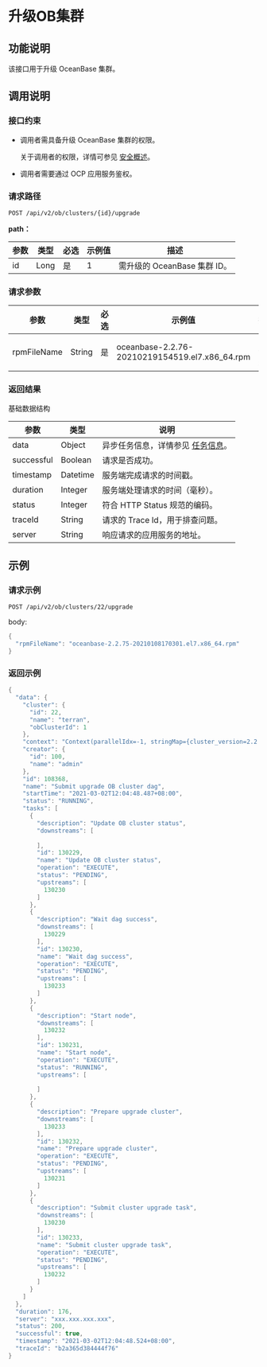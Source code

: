 升级OB集群 
===========================



功能说明 
-------------------------

该接口用于升级 OceanBase 集群。

调用说明 
-------------------------

### 接口约束 

* 调用者需具备升级 OceanBase 集群的权限。

  关于调用者的权限，详情可参见 [安全概述](../../300.ob-cloud-platform/300.userguide-features/700.system-management-features/300.security-overview.md)。
  

* 调用者需要通过 OCP 应用服务鉴权。

  




### 请求路径 

`POST /api/v2/ob/clusters/{id}/upgrade`

**path：** 


| 参数 |  类型  | 必选 | 示例值 |          描述           |
|----|------|----|-----|-----------------------|
| id | Long | 是  | 1   | 需升级的 OceanBase 集群 ID。 |



### 请求参数 



|     参数      |   类型   | 必选 |                      示例值                       |   描述    |
|-------------|--------|----|------------------------------------------------|---------|
| rpmFileName | String | 是  | oceanbase-2.2.76-20210219154519.el7.x86_64.rpm | rpm 包名。 |



### 返回结果 

基础数据结构


|     参数     |    类型    |                                说明                                |
|------------|----------|------------------------------------------------------------------|
| data       | Object   | 异步任务信息，详情参见 [任务信息](../1500.api-appendix/100.task-information.md)。 |
| successful | Boolean  | 请求是否成功。                                                          |
| timestamp  | Datetime | 服务端完成请求的时间戳。                                                     |
| duration   | Integer  | 服务端处理请求的时间（毫秒）。                                                  |
| status     | Integer  | 符合 HTTP Status 规范的编码。                                            |
| traceId    | String   | 请求的 Trace Id，用于排查问题。                                             |
| server     | String   | 响应请求的应用服务的地址。                                                    |



示例 
-----------------------

### 请求示例 

`POST /api/v2/ob/clusters/22/upgrade`

body:

```java
{
  "rpmFileName": "oceanbase-2.2.75-20210108170301.el7.x86_64.rpm"
}
```



### 返回示例 

```java
{
  "data": {
    "cluster": {
      "id": 22,
      "name": "terran",
      "obClusterId": 1
    },
    "context": "Context(parallelIdx=-1, stringMap={cluster_version=2.2.73-20201211175814, cluster_name=terran, cluster_id=22, target_cluster_status=RUNNING, primary_cluster_id=22}, listMap={binary_upgrade_versions=[2.2.75-20210108170301], cluster_ids=[22], upgrade_versions=[2.2.74, 2.2.75-20210108170301]})",
    "creator": {
      "id": 100,
      "name": "admin"
    },
    "id": 108368,
    "name": "Submit upgrade OB cluster dag",
    "startTime": "2021-03-02T12:04:48.487+08:00",
    "status": "RUNNING",
    "tasks": [
      {
        "description": "Update OB cluster status",
        "downstreams": [
          
        ],
        "id": 130229,
        "name": "Update OB cluster status",
        "operation": "EXECUTE",
        "status": "PENDING",
        "upstreams": [
          130230
        ]
      },
      {
        "description": "Wait dag success",
        "downstreams": [
          130229
        ],
        "id": 130230,
        "name": "Wait dag success",
        "operation": "EXECUTE",
        "status": "PENDING",
        "upstreams": [
          130233
        ]
      },
      {
        "description": "Start node",
        "downstreams": [
          130232
        ],
        "id": 130231,
        "name": "Start node",
        "operation": "EXECUTE",
        "status": "RUNNING",
        "upstreams": [
          
        ]
      },
      {
        "description": "Prepare upgrade cluster",
        "downstreams": [
          130233
        ],
        "id": 130232,
        "name": "Prepare upgrade cluster",
        "operation": "EXECUTE",
        "status": "PENDING",
        "upstreams": [
          130231
        ]
      },
      {
        "description": "Submit cluster upgrade task",
        "downstreams": [
          130230
        ],
        "id": 130233,
        "name": "Submit cluster upgrade task",
        "operation": "EXECUTE",
        "status": "PENDING",
        "upstreams": [
          130232
        ]
      }
    ]
  },
  "duration": 176,
  "server": "xxx.xxx.xxx.xxx",
  "status": 200,
  "successful": true,
  "timestamp": "2021-03-02T12:04:48.524+08:00",
  "traceId": "b2a365d384444f76"
}
```


